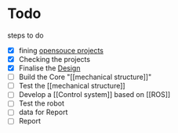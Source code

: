 # Todo

steps to do 
- [x] fining [opensouce projects](opensouce%20projects.md)
- [x] Checking the projects 
- [x] Finalise the [Design](Design.md)
- [ ] Build the Core "[[mechanical structure]]"
- [ ] Test the [[mechanical structure]]
- [ ] Develop a [[Control system]] based on [[ROS]]
- [ ] Test the robot 
- [ ] data for Report
- [ ] Report 
